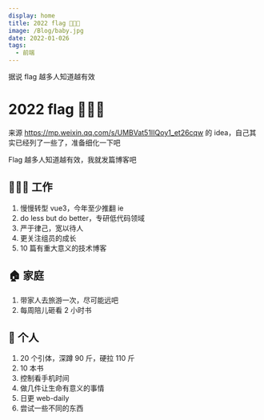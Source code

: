 ```yaml
---
display: home
title: 2022 flag 🚩🚩🚩
image: /Blog/baby.jpg
date: 2022-01-026
tags:
  - 前端
---
```


据说 flag 越多人知道越有效

<!-- more -->

# 2022 flag 🚩🚩🚩

来源 <https://mp.weixin.qq.com/s/UMBVat51IIQoy1_et26cqw> 的 idea，自己其实已经列了一些了，准备细化一下吧

Flag 越多人知道越有效，我就发篇博客吧

## 👨🏾‍💻 工作

1. 慢慢转型 vue3，今年至少推翻 ie
2. do less but do better，专研低代码领域
3. 严于律己，宽以待人
4. 更关注组员的成长
5. 10 篇有重大意义的技术博客

## 🏠 家庭

1. 带家人去旅游一次，尽可能远吧
2. 每周陪儿砸看 2 小时书

## 🧑 个人

1. 20 个引体，深蹲 90 斤，硬拉 110 斤
2. 10 本书
3. 控制看手机时间
4. 做几件让生命有意义的事情
5. 日更 web-daily
6. 尝试一些不同的东西

